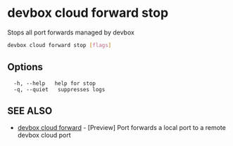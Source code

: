 # devbox cloud forward stop

Stops all port forwards managed by devbox

```bash
devbox cloud forward stop [flags]
```

## Options

```text
  -h, --help   help for stop
  -q, --quiet   suppresses logs
```

## SEE ALSO

* [devbox cloud forward](devbox_cloud_forward.md)	 - [Preview] Port forwards a local port to a remote devbox cloud port

